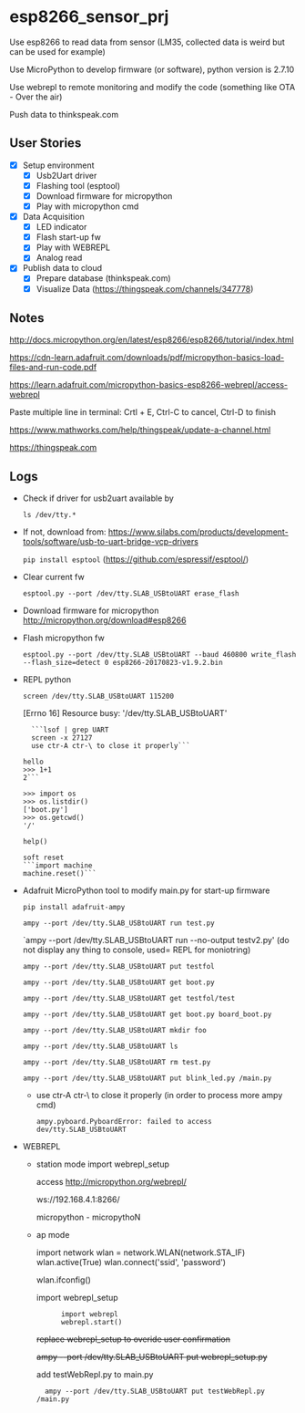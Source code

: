 # esp8266_sensor_prj

Use esp8266 to read data from sensor (LM35, collected data is weird but can be used for example)

Use MicroPython to develop firmware (or software), python version is 2.7.10

Use webrepl to remote monitoring and modify the code (something like OTA - Over the air)

Push data to thinkspeak.com


## User Stories

* [x] Setup environment
	* [x] Usb2Uart driver
	* [x] Flashing tool (esptool)
	* [x] Download firmware for micropython
	* [x] Play with micropython cmd

* [x] Data Acquisition
	* [x] LED indicator
	* [x] Flash start-up fw
	* [x] Play with WEBREPL
	* [x] Analog read

* [x] Publish data to cloud
	* [x] Prepare database (thinkspeak.com)
	* [x] Visualize Data (https://thingspeak.com/channels/347778)

## Notes
http://docs.micropython.org/en/latest/esp8266/esp8266/tutorial/index.html

https://cdn-learn.adafruit.com/downloads/pdf/micropython-basics-load-files-and-run-code.pdf

https://learn.adafruit.com/micropython-basics-esp8266-webrepl/access-webrepl

Paste multiple line in terminal: Crtl + E,  Ctrl-C to cancel, Ctrl-D to finish

https://www.mathworks.com/help/thingspeak/update-a-channel.html

https://thingspeak.com

## Logs
* Check if driver for usb2uart available by

	`ls /dev/tty.*`

* If not, download from: https://www.silabs.com/products/development-tools/software/usb-to-uart-bridge-vcp-drivers

	`pip install esptool`	(https://github.com/espressif/esptool/)

* Clear current fw

	`esptool.py --port /dev/tty.SLAB_USBtoUART erase_flash`

* Download firmware for micropython http://micropython.org/download#esp8266

* Flash micropython fw

	`esptool.py --port /dev/tty.SLAB_USBtoUART --baud 460800 write_flash --flash_size=detect 0 esp8266-20170823-v1.9.2.bin`

* REPL python

	`screen /dev/tty.SLAB_USBtoUART 115200`

	[Errno 16] Resource busy: '/dev/tty.SLAB_USBtoUART'

		```lsof | grep UART
		screen -x 27127
		use ctr-A ctr-\ to close it properly```

	```>>> print("hello")
	hello
	>>> 1+1
	2```

	>>> import os
	>>> os.listdir()
	['boot.py']
	>>> os.getcwd()
	'/'

	help()

	soft reset
	```import machine
	machine.reset()```

* Adafruit MicroPython tool to modify main.py for start-up firmware

	`pip install adafruit-ampy`

	`ampy --port /dev/tty.SLAB_USBtoUART run test.py`

	`ampy --port /dev/tty.SLAB_USBtoUART run --no-output  testv2.py'	(do not display any thing to console, used= REPL for moniotring)

	`ampy --port /dev/tty.SLAB_USBtoUART put testfol`

	`ampy --port /dev/tty.SLAB_USBtoUART get boot.py`

	`ampy --port /dev/tty.SLAB_USBtoUART get testfol/test`

	`ampy --port /dev/tty.SLAB_USBtoUART get boot.py board_boot.py`

	`ampy --port /dev/tty.SLAB_USBtoUART mkdir foo`

	`ampy --port /dev/tty.SLAB_USBtoUART ls`

	`ampy --port /dev/tty.SLAB_USBtoUART rm test.py`

	`ampy --port /dev/tty.SLAB_USBtoUART put blink_led.py /main.py`

	* use ctr-A ctr-\ to close it properly (in order to process more ampy cmd)

		`ampy.pyboard.PyboardError: failed to access dev/tty.SLAB_USBtoUART`

* WEBREPL
	* station mode
		import webrepl_setup

		access http://micropython.org/webrepl/

		ws://192.168.4.1:8266/

		micropython - micropythoN

	* ap mode

		import network
		wlan = network.WLAN(network.STA_IF)
		wlan.active(True)
		wlan.connect('ssid', 'password')

		wlan.ifconfig()

		import webrepl_setup

				import webrepl
				webrepl.start()

		~~replace webrepl_setup to overide user confirmation~~

		~~ampy --port /dev/tty.SLAB_USBtoUART put webrepl_setup.py~~

		add testWebRepl.py to main.py

			ampy --port /dev/tty.SLAB_USBtoUART put testWebRepl.py /main.py


